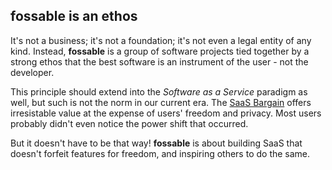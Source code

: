 ## **fossable** is an ethos

It's not a business; it's not a foundation; it's not even a legal entity of
any kind. Instead, **fossable** is a group of software projects tied together by a
strong ethos that the best software is an instrument of the user - not the developer.

This principle should extend into the _Software as a Service_ paradigm as well,
but such is not the norm in our current era. The [SaaS Bargain](https://en.wiktionary.org/wiki/Faustian_bargain) offers
irresistable value at the expense of users' freedom and privacy. Most users probably
didn't even notice the power shift that occurred.

But it doesn't have to be that way! **fossable** is about building SaaS that doesn't
forfeit features for freedom, and inspiring others to do the same.
